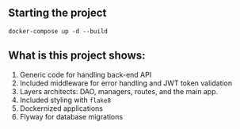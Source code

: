 ## Starting the project
`docker-compose up -d --build`


## What is this project shows:
1. Generic code for handling back-end API
2. Included middleware for error handling and JWT token validation
3. Layers architects: DAO, managers, routes, and the main app.
4. Included styling with `flake8`
5. Dockernized applications
6. Flyway for database migrations